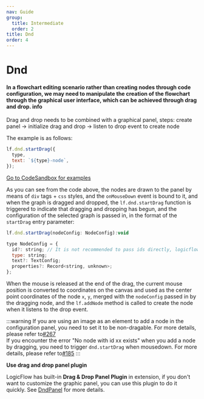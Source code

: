 ```yaml
---
nav: Guide
group:
  title: Intermediate
  order: 2
title: Dnd
order: 4
---
```

# Dnd


#### In a flowchart editing scenario rather than creating nodes through code configuration, we may need to manipulate the creation of the flowchart through the graphical user interface, which can be achieved through drag and drop. <Badge>info</Badge>

Drag and drop needs to be combined with a graphical panel, steps: create panel → initialize drag and drop → listen to drop event to create node

The example is as follows:

```jsx | pure
lf.dnd.startDrag({
  type,
  text: `${type}-node`,
});
```

<a href="https://codesandbox.io/embed/logicflow-base18-odj3g?fontsize=14&hidenavigation=1&theme=dark&view=preview" target="_blank"> Go to CodeSandbox for examples </a>

As you can see from the code above, the nodes are drawn to the panel by means of `div` tags + `css` styles, and the `onMouseDown` event is bound to it, and when the graph is dragged and dropped, the `lf.dnd.startDrag` function is triggered to indicate that dragging and dropping has begun, and the configuration of the selected graph is passed in, in the format of the `startDrag` entry parameter:

```jsx | pure
lf.dnd.startDrag(nodeConfig: NodeConfig):void

type NodeConfig = {
  id?: string; // It is not recommended to pass ids directly, logicflow ids are not allowed to be duplicated.
  type: string;
  text?: TextConfig;
  properties?: Record<string, unknown>;
};
```

When the mouse is released at the end of the drag, the current mouse position is converted to coordinates on the canvas and used as the center point coordinates of the node `x`, `y`, merged with the `nodeConfig` passed in by the dragging node, and the `lf.addNode` method is called to create the node when it listens to the drop event.

:::warning
If you are using an image as an element to add a node in the configuration panel, you need to set it to be non-dragable. For more details, please refer to[#267](https://github.com/didi/LogicFlow/issues/267)<br>
If you encounter the error "No node with id xx exists" when you add a node by dragging, you need to trigger `dnd.startDrag` when mousedown. For more details, please refer to[#185](https://github.com/didi/LogicFlow/issues/185)
:::

**Use drag and drop panel plugin**

LogicFlow has built-in **Drag & Drop Panel Plugin** in extension, if you don't want to customize the graphic panel, you can use this plugin to do it quickly. See [DndPanel](extension-component-dnd-panel) for more details.
